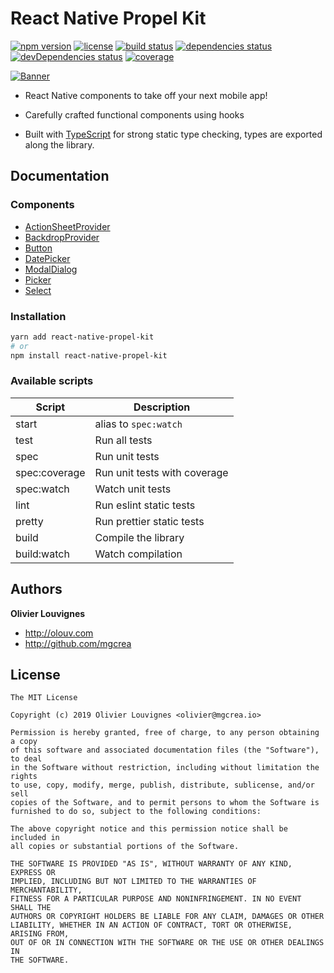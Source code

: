 # React Native Propel Kit

[![npm version](https://img.shields.io/npm/v/react-native-propel-kit.svg)](https://github.com/mgcrea/react-native-propel-kit/releases)
[![license](https://img.shields.io/github/license/mgcrea/react-native-propel-kit.svg?style=flat)](https://tldrlegal.com/license/mit-license)
[![build status](https://travis-ci.com/mgcrea/react-native-propel-kit.svg?branch=master)](https://travis-ci.com/mgcrea/react-native-propel-kit)
[![dependencies status](https://david-dm.org/mgcrea/react-native-propel-kit/status.svg)](https://david-dm.org/mgcrea/react-native-propel-kit)
[![devDependencies status](https://david-dm.org/mgcrea/react-native-propel-kit/dev-status.svg)](https://david-dm.org/mgcrea/react-native-propel-kit?type=dev)
[![coverage](https://codecov.io/gh/mgcrea/react-native-propel-kit/branch/master/graph/badge.svg)](https://codecov.io/gh/mgcrea/react-native-propel-kit)

[![Banner](https://mgcrea.github.io/react-native-propel-kit/images/logo_social_white_lite.png)](https://github.com/mgcrea/react-native-propel-kit)

- React Native components to take off your next mobile app!

- Carefully crafted functional components using hooks

- Built with [TypeScript](https://www.typescriptlang.org/) for strong static type checking, types are exported along the library.

## Documentation

### Components

- [ActionSheetProvider](./packages/action-sheet-provider)
- [BackdropProvider](./packages/backdrop-provider)
- [Button](./packages/button)
- [DatePicker](./packages/date-picker)
- [ModalDialog](./packages/modal-dialog)
- [Picker](./packages/picker)
- [Select](./packages/select)

### Installation

```bash
yarn add react-native-propel-kit
# or
npm install react-native-propel-kit
```

### Available scripts

| **Script**    | **Description**              |
| ------------- | ---------------------------- |
| start         | alias to `spec:watch`        |
| test          | Run all tests                |
| spec          | Run unit tests               |
| spec:coverage | Run unit tests with coverage |
| spec:watch    | Watch unit tests             |
| lint          | Run eslint static tests      |
| pretty        | Run prettier static tests    |
| build         | Compile the library          |
| build:watch   | Watch compilation            |

## Authors

**Olivier Louvignes**

- http://olouv.com
- http://github.com/mgcrea

## License

```
The MIT License

Copyright (c) 2019 Olivier Louvignes <olivier@mgcrea.io>

Permission is hereby granted, free of charge, to any person obtaining a copy
of this software and associated documentation files (the "Software"), to deal
in the Software without restriction, including without limitation the rights
to use, copy, modify, merge, publish, distribute, sublicense, and/or sell
copies of the Software, and to permit persons to whom the Software is
furnished to do so, subject to the following conditions:

The above copyright notice and this permission notice shall be included in
all copies or substantial portions of the Software.

THE SOFTWARE IS PROVIDED "AS IS", WITHOUT WARRANTY OF ANY KIND, EXPRESS OR
IMPLIED, INCLUDING BUT NOT LIMITED TO THE WARRANTIES OF MERCHANTABILITY,
FITNESS FOR A PARTICULAR PURPOSE AND NONINFRINGEMENT. IN NO EVENT SHALL THE
AUTHORS OR COPYRIGHT HOLDERS BE LIABLE FOR ANY CLAIM, DAMAGES OR OTHER
LIABILITY, WHETHER IN AN ACTION OF CONTRACT, TORT OR OTHERWISE, ARISING FROM,
OUT OF OR IN CONNECTION WITH THE SOFTWARE OR THE USE OR OTHER DEALINGS IN
THE SOFTWARE.
```
